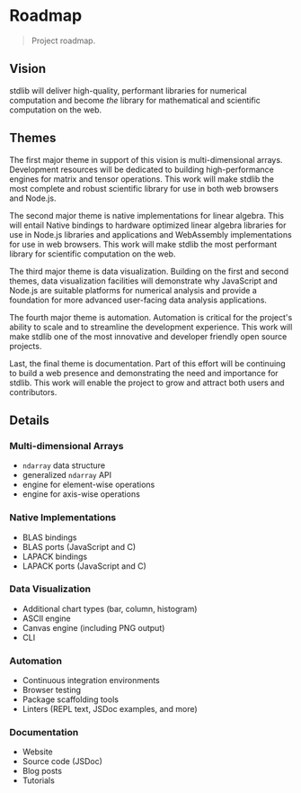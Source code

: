 # Roadmap

> Project roadmap.

## Vision

stdlib will deliver high-quality, performant libraries for numerical computation and become _the_ library for mathematical and scientific computation on the web.

## Themes

The first major theme in support of this vision is multi-dimensional arrays. Development resources will be dedicated to building high-performance engines for matrix and tensor operations. This work will make stdlib the most complete and robust scientific library for use in both web browsers and Node.js.

The second major theme is native implementations for linear algebra. This will entail Native bindings to hardware optimized linear algebra libraries for use in Node.js libraries and applications and WebAssembly implementations for use in web browsers. This work will make stdlib the most performant library for scientific computation on the web.

The third major theme is data visualization. Building on the first and second themes, data visualization facilities will demonstrate why JavaScript and Node.js are suitable platforms for numerical analysis and provide a foundation for more advanced user-facing data analysis applications.

The fourth major theme is automation. Automation is critical for the project's ability to scale and to streamline the development experience. This work will make stdlib one of the most innovative and developer friendly open source projects.

Last, the final theme is documentation. Part of this effort will be continuing to build a web presence and demonstrating the need and importance for stdlib. This work will enable the project to grow and attract both users and contributors.   

## Details

### Multi-dimensional Arrays

-   `ndarray` data structure
-   generalized `ndarray` API
-   engine for element-wise operations
-   engine for axis-wise operations

### Native Implementations

-   BLAS bindings
-   BLAS ports (JavaScript and C)
-   LAPACK bindings
-   LAPACK ports (JavaScript and C)

### Data Visualization

-   Additional chart types (bar, column, histogram)
-   ASCII engine
-   Canvas engine (including PNG output)
-   CLI

### Automation

-   Continuous integration environments
-   Browser testing
-   Package scaffolding tools
-   Linters (REPL text, JSDoc examples, and more)

### Documentation

-   Website
-   Source code (JSDoc)
-   Blog posts
-   Tutorials

